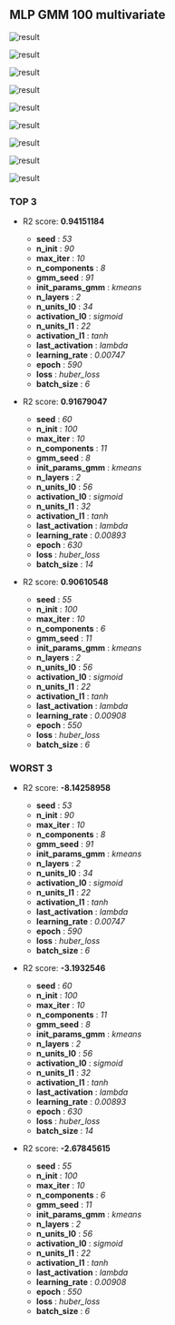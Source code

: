 ## MLP GMM 100 multivariate

![result](img/100_multivariate_importance_r2.png)

![result](img/100_multivariate_n_units_l0_r2.png)

![result](img/100_multivariate_epoch_r2.png)

![result](img/100_multivariate_n_layers_r2.png)

![result](img/100_multivariate_learning_rate_r2.png)

![result](img/100_multivariate_activation_l0_r2.png)

![result](img/100_multivariate_last_activation_r2.png)

![result](img/100_multivariate_batch_size_r2.png)

![result](img/100_multivariate_n_components_r2.png)
### TOP 3
- R2 score: **0.94151184**
	 - **seed** : *53*
	 - **n_init** : *90*
	 - **max_iter** : *10*
	 - **n_components** : *8*
	 - **gmm_seed** : *91*
	 - **init_params_gmm** : *kmeans*
	 - **n_layers** : *2*
	 - **n_units_l0** : *34*
	 - **activation_l0** : *sigmoid*
	 - **n_units_l1** : *22*
	 - **activation_l1** : *tanh*
	 - **last_activation** : *lambda*
	 - **learning_rate** : *0.00747*
	 - **epoch** : *590*
	 - **loss** : *huber_loss*
	 - **batch_size** : *6*

- R2 score: **0.91679047**
	 - **seed** : *60*
	 - **n_init** : *100*
	 - **max_iter** : *10*
	 - **n_components** : *11*
	 - **gmm_seed** : *8*
	 - **init_params_gmm** : *kmeans*
	 - **n_layers** : *2*
	 - **n_units_l0** : *56*
	 - **activation_l0** : *sigmoid*
	 - **n_units_l1** : *32*
	 - **activation_l1** : *tanh*
	 - **last_activation** : *lambda*
	 - **learning_rate** : *0.00893*
	 - **epoch** : *630*
	 - **loss** : *huber_loss*
	 - **batch_size** : *14*

- R2 score: **0.90610548**
	 - **seed** : *55*
	 - **n_init** : *100*
	 - **max_iter** : *10*
	 - **n_components** : *6*
	 - **gmm_seed** : *11*
	 - **init_params_gmm** : *kmeans*
	 - **n_layers** : *2*
	 - **n_units_l0** : *56*
	 - **activation_l0** : *sigmoid*
	 - **n_units_l1** : *22*
	 - **activation_l1** : *tanh*
	 - **last_activation** : *lambda*
	 - **learning_rate** : *0.00908*
	 - **epoch** : *550*
	 - **loss** : *huber_loss*
	 - **batch_size** : *6*


### WORST 3
- R2 score: **-8.14258958**
	 - **seed** : *53*
	 - **n_init** : *90*
	 - **max_iter** : *10*
	 - **n_components** : *8*
	 - **gmm_seed** : *91*
	 - **init_params_gmm** : *kmeans*
	 - **n_layers** : *2*
	 - **n_units_l0** : *34*
	 - **activation_l0** : *sigmoid*
	 - **n_units_l1** : *22*
	 - **activation_l1** : *tanh*
	 - **last_activation** : *lambda*
	 - **learning_rate** : *0.00747*
	 - **epoch** : *590*
	 - **loss** : *huber_loss*
	 - **batch_size** : *6*

- R2 score: **-3.1932546**
	 - **seed** : *60*
	 - **n_init** : *100*
	 - **max_iter** : *10*
	 - **n_components** : *11*
	 - **gmm_seed** : *8*
	 - **init_params_gmm** : *kmeans*
	 - **n_layers** : *2*
	 - **n_units_l0** : *56*
	 - **activation_l0** : *sigmoid*
	 - **n_units_l1** : *32*
	 - **activation_l1** : *tanh*
	 - **last_activation** : *lambda*
	 - **learning_rate** : *0.00893*
	 - **epoch** : *630*
	 - **loss** : *huber_loss*
	 - **batch_size** : *14*

- R2 score: **-2.67845615**
	 - **seed** : *55*
	 - **n_init** : *100*
	 - **max_iter** : *10*
	 - **n_components** : *6*
	 - **gmm_seed** : *11*
	 - **init_params_gmm** : *kmeans*
	 - **n_layers** : *2*
	 - **n_units_l0** : *56*
	 - **activation_l0** : *sigmoid*
	 - **n_units_l1** : *22*
	 - **activation_l1** : *tanh*
	 - **last_activation** : *lambda*
	 - **learning_rate** : *0.00908*
	 - **epoch** : *550*
	 - **loss** : *huber_loss*
	 - **batch_size** : *6*

